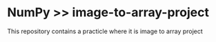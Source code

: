 # NumPy >> image-to-array-project
This repository contains a practicle where it is image to array project
